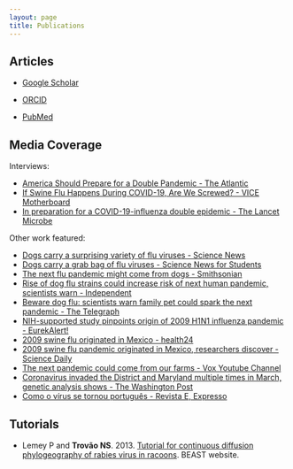 ```yaml
---
layout: page
title: Publications
---
```


## Articles

*  <a target="_blank" href="https://scholar.google.com/citations?user=Q8Si6_cAAAAJ" title="Click to see my publications">Google Scholar</a>

*  <a target="_blank" href="https://orcid.org/0000-0002-2106-1166" title="Click to see my publications">ORCID</a>

*  <a target="_blank" href="https://pubmed.ncbi.nlm.nih.gov/?term=Trovao%2C+Nidia%5BAuthor%5D" title="Click to see my publications">PubMed</a>


## Media Coverage

Interviews:
*  <a target="_blank" href="https://www.theatlantic.com/health/archive/2020/07/double-pandemic-covid-flu/614152/" >America Should Prepare for a Double Pandemic - The Atlantic</a> 
*  <a target="_blank" href="https://www.vice.com/en/article/m7jp9y/if-swine-flu-happens-during-covid-19-are-we-screwed" >If Swine Flu Happens During COVID-19, Are We Screwed? - VICE Motherboard</a> 
*  <a target="_blank" href="https://www.thelancet.com/journals/lanmic/article/PIIS2666-5247(20)30130-0/fulltext" >In preparation for a COVID-19-influenza double epidemic - The Lancet Microbe</a> 


Other work featured:
*  <a target="_blank" href="https://www.sciencenews.org/article/dogs-carry-surprising-variety-flu-viruses" >Dogs carry a surprising variety of flu viruses - Science News</a> 
*  <a target="_blank" href="https://www.sciencenewsforstudents.org/article/dogs-carry-flu-viruses" >Dogs carry a grab bag of flu viruses - Science News for Students</a> 
*  <a target="_blank" href="https://www.smithsonianmag.com/smart-news/say-it-aint-so-next-flu-pandemic-might-come-dogs-180969289/" >The next flu pandemic might come from dogs - Smithsonian</a> 
*  <a target="_blank" href="https://www.independent.co.uk/news/health/dog-flu-outbreak-pandemic-infection-swine-bird-infection-h1n1-a8384481.html" >Rise of dog flu strains could increase risk of next human pandemic, scientists warn - Independent</a> 
*  <a target="_blank" href="https://www.telegraph.co.uk/news/0/beware-dog-flu-scientists-warn-family-pet-could-spark-next-pandemic/" >Beware dog flu: scientists warn family pet could spark the next pandemic - The Telegraph</a> 
*  <a target="_blank" href="https://www.eurekalert.org/pub_releases/2016-06/nioa-nsp062816.php" >NIH-supported study pinpoints origin of 2009 H1N1 influenza pandemic - EurekAlert!</a> 
*  <a target="_blank" href="https://www.health24.com/Medical/Flu/About-Flu/2009-swine-flu-originated-in-mexico-20160702" >2009 swine flu originated in Mexico - health24</a> 
*  <a target="_blank" href="https://www.sciencedaily.com/releases/2016/06/160627160935.htm" >2009 swine flu pandemic originated in Mexico, researchers discover - Science Daily</a> 
*  <a target="_blank" href="https://www.youtube.com/watch?v=hwuujiHvduc" >The next pandemic could come from our farms - Vox Youtube Channel</a> 
*  <a target="_blank" href="https://www.washingtonpost.com/health/tracking-coronavirus-dc-baltimore/2020/08/17/411a028a-e0a5-11ea-b69b-64f7b0477ed4_story.html" >Coronavirus invaded the District and Maryland multiple times in March, genetic analysis shows - The Washington Post</a> 
*  <a target="_blank" href="https://expresso.pt/sociedade/2021-02-26-Como-o-virus-se-tornou-portugues.-Ja-circulava-silenciosamente-em-Portugal-em-fevereiro-de-2020" >Como o vírus se tornou português - Revista E, Expresso</a> 

## Tutorials

* Lemey P and <b>Trovão NS</b>. 2013. [Tutorial for continuous diffusion phylogeography of rabies virus in racoons](https://code.google.com/p/beast-mcmc/downloads/detail?name=Continuous_Phylogeography_1.7.5.zip&can=2&q=). BEAST website. 

